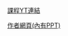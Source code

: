  [課程YT連結](https://www.youtube.com/playlist?list=PLm556dMNleHc1MWN5BX9B2XkwkNE2Djiu)
 
 [作者網頁(內有PPT)](http://gaia.cs.umass.edu/kurose_ross/interactive/index.php)
